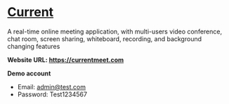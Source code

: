 # [Current](<https://currentmeet.com/>)
A real-time online meeting application, with multi-users video conference, chat room, screen sharing,
whiteboard, recording, and background changing features

**Website URL: https://currentmeet.com**

**Demo account**
* Email: admin@test.com
* Password: Test1234567

